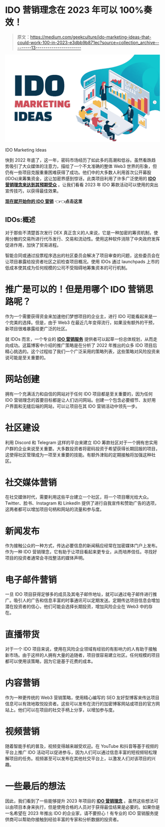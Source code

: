 # IDO 营销理念在 2023 年可以 100%奏效！

> 原文：<https://medium.com/geekculture/ido-marketing-ideas-that-could-work-100-in-2023-e3dbb9b871ec?source=collection_archive---------13----------------------->

![](img/2214c92e0729a4935dbe44c4bde817a2.png)

IDO Marketing Ideas

快到 2022 年底了，这一年，密码市场经历了如此多的高潮和低谷。虽然看跌趋势吸引了大众媒体的注意力，描绘了一个不太准确的整体 Web3 世界的形象，但仍有一些项目克服重重困难获得了成功。他们中的大多数人利用首次公开募股(IDOs)来筹集资金，这让加密界感到惊讶。此类项目利用了许多广泛使用的 [**IDO 营销理念来达到其预期受众**](https://www.blockchainappfactory.com/ido-marketing-services?utm_source=Medium+GC&utm_medium=22%2F11%2F22&utm_campaign=senpagapandian) 。让我们看看 2023 年 IDO 筹款活动可以使用的突出宣传技巧，以获得最佳效果。

[**现在就开始你的 IDO 营销**](https://www.blockchainappfactory.com/ido-marketing-services?utm_source=Medium+GC&utm_medium=22%2F11%2F22&utm_campaign=senpagapandian) 👈👈**点击这里**

## IDOs:概述

对于那些不清楚首次发行 DEX 真正含义的人来说，它是一种加密的筹资机制，使用分散的交易所进行代币发行、交易和流动性。使用这种软件消除了中央政府发挥促进作用，加快了贸易进程。

智能合同或通过投票程序选出的社区委员会解决了项目审查的问题，这些委员会在让项目暴露给投资者社区之前检查项目概况。使用 IDOs 通过 launchpads 上市的低成本使其成为任何规模的公司不受阻碍地筹集资本的可行机制。

# 推广是可以的！但是用哪个 IDO 营销思路呢？

作为一个需要获得资金来加速他们梦想项目的企业主，进行 IDO 可能看起来是一个完美的选择。但是，由于 Web3 在最近几年变得流行，如果没有额外的干预，新项目很难暴露给更广泛的社区。

就 IDOs 而言，一个专业的 [**IDO 营销服务**](https://www.blockchainappfactory.com/ido-marketing-services?utm_source=Medium+GC&utm_medium=22%2F11%2F22&utm_campaign=senpagapandian) 提供者可以起草一份总体规划，从而走向成功。这篇博客中介绍的推广策略是在分析了 2022 年推出的众多 IDO 项目后精心挑选的。这个过程给了我们一个广泛采用的策略列表，这些策略对风险投资来说可能是至关重要的。

# 网站创建

拥有一个充满活力和自信的网站对于任何 IDO 项目都是至关重要的，因为任何 IDO 营销理念的首要目标都是让人们访问网站。创建一个包含必要细节、友好用户界面和无缝后端的网站，可以让项目在其 IDO 营销活动中领先一步。

# 社区建设

利用 Discord 和 Telegram 这样的平台来建立 IDO 筹款社区对于一个拥有忠实用户群的企业来说至关重要。大多数投资者将密码投资于希望获得长期回报的项目，这使得社区管理成为一项至关重要的技能。有额外津贴的定期接触将加强这种社区。

# 社交媒体营销

在社交媒体时代，需要利用这些平台建立一个社区，将一个项目曝光给大众。Twitter、脸书、Instagram 和 LinkedIn 提供了进行自我宣传和赞助广告的选项，这两者都可以增加项目句柄和网站的流量和参与度。

# 新闻发布

作为接触公众的一种方式，传达必要信息的新闻稿应经常在加密媒体门户上发布。作为一种 IDO 营销理念，它有助于让项目看起来更专业，从而培养信任。寻找好项目的投资者通常会寻找整洁的媒体声明。

# 电子邮件营销

一旦 IDO 项目获得足够多的成员及其电子邮件地址，就可以通过电子邮件进行推广。吸引人的广告和信息丰富的时事通讯可以定期发送。定期传达项目信息会增加潜在投资者的信心，他们可能会选择长期投资，增加风险企业在 Web3 中的存在。

# 直播带货

对于一个 IDO 项目来说，使用在风险企业领域有经验的有影响力的人有助于接触新市场。由于这样的人拥有大量的追随者，项目很容易建立社区。任何规模的项目都可以使用该策略，因为它是基于花费的成本。

# 内容营销

作为一种更传统的 Web3 营销策略，使用精心编写的 SEO 友好型博客来传达项目信息可以有效地取悦投资者。这些可以发布在流行的加密博客网站或项目的官方网站上。他们可以在项目的社交手柄上分享，以增加参与度。

# 视频营销

随着智能手机的普及，视频变得越来越受欢迎。在 YouTube 和抖音等基于视频的平台上推广 IDO 活动可以促进参与，因为人们可以通过信息丰富的短视频轻松理解项目的任务。视频甚至可以发布在其他社交平台上，以激发人们对该项目的兴趣。

# 一些最后的想法

因此，我们看到了一些能够提升 2023 年项目的 [**IDO 营销理念**](https://www.blockchainappfactory.com/ido-marketing-services?utm_source=Medium+GC&utm_medium=22%2F11%2F22&utm_campaign=senpagapandian) 。虽然这些想法可以由项目本身来执行，但是使用合格的人员对于获得最佳结果是必要的。如果你是一名希望在 2023 年推出 IDO 的企业家，请不要担心！有专业的 IDO 营销服务提供商可以帮助你接触到经验丰富的专家和分析数据的投资者。
